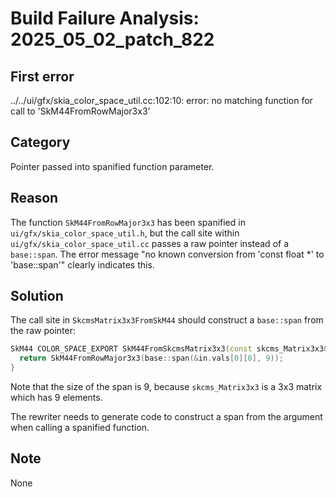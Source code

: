 # Build Failure Analysis: 2025_05_02_patch_822

## First error

../../ui/gfx/skia_color_space_util.cc:102:10: error: no matching function for call to 'SkM44FromRowMajor3x3'

## Category
Pointer passed into spanified function parameter.

## Reason
The function `SkM44FromRowMajor3x3` has been spanified in `ui/gfx/skia_color_space_util.h`, but the call site within `ui/gfx/skia_color_space_util.cc` passes a raw pointer instead of a `base::span`. The error message "no known conversion from 'const float *' to 'base::span<const float>'" clearly indicates this.

## Solution
The call site in `SkcmsMatrix3x3FromSkM44` should construct a `base::span` from the raw pointer:

```c++
SkM44 COLOR_SPACE_EXPORT SkM44FromSkcmsMatrix3x3(const skcms_Matrix3x3& in) {
  return SkM44FromRowMajor3x3(base::span(&in.vals[0][0], 9));
}
```
Note that the size of the span is 9, because `skcms_Matrix3x3` is a 3x3 matrix which has 9 elements.

The rewriter needs to generate code to construct a span from the argument when calling a spanified function.

## Note
None